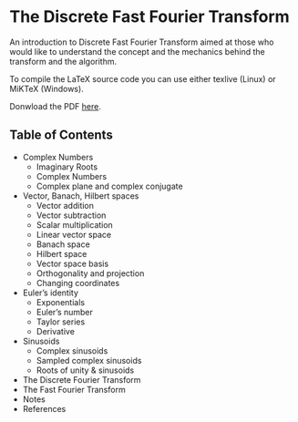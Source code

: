 # The Discrete Fast Fourier Transform
An introduction to Discrete Fast Fourier Transform aimed at those who would like to understand the concept and the mechanics behind the transform and the algorithm.

To compile the LaTeX source code you can use either texlive (Linux) or MiKTeX (Windows).

Donwload the PDF [here](https://github.com/rvprg/dfft/blob/master/dfft.pdf).

## Table of Contents 
* Complex Numbers
  * Imaginary Roots
  * Complex Numbers
  * Complex plane and complex conjugate
* Vector, Banach, Hilbert spaces
  * Vector addition
  * Vector subtraction
  * Scalar multiplication
  * Linear vector space 
  * Banach space 
  * Hilbert space 
  * Vector space basis
  * Orthogonality and projection
  * Changing coordinates
* Euler’s identity
  * Exponentials 
  * Euler’s number 
  * Taylor series
  * Derivative
* Sinusoids
  * Complex sinusoids 
  * Sampled complex sinusoids
  * Roots of unity & sinusoids 
* The Discrete Fourier Transform
* The Fast Fourier Transform
* Notes
* References
